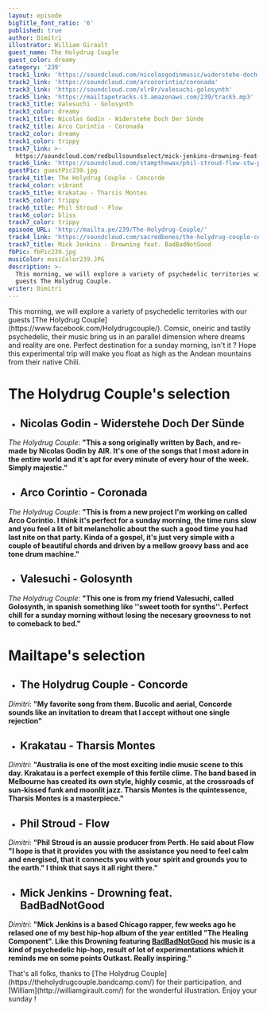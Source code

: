 ```yaml
---
layout: episode
bigTitle_font_ratio: '6'
published: true
author: Dimitri
illustrator: William Girault
guest_name: The Holydrug Couple
guest_color: dreamy
category: '239'
track1_link: 'https://soundcloud.com/nicolasgodinmusic/widerstehe-doch-der-sunde'
track2_link: 'https://soundcloud.com/arcocorintio/coronada'
track3_link: 'https://soundcloud.com/xlr8r/valesuchi-golosynth'
track5_link: 'https://mailtapetracks.s3.amazonaws.com/239/track5.mp3'
track3_title: Valesuchi - Golosynth
track3_color: dreamy
track1_title: Nicolas Godin - Widerstehe Doch Der Sünde
track2_title: Arco Corintio - Coronada
track2_color: dreamy
track1_color: trippy
track7_link: >-
  https://soundcloud.com/redbullsoundselect/mick-jenkins-drowning-feat-badbadnotgood
track6_link: 'https://soundcloud.com/stampthewax/phil-stroud-flow-stw-premiere'
guestPic: guestPic239.jpg
track4_title: The Holydrug Couple - Concorde
track4_color: vibrant
track5_title: Krakatau - Tharsis Montes
track5_color: trippy
track6_title: Phil Stroud - Flow
track6_color: bliss
track7_color: trippy
episode_URL: 'http://mailta.pe/239/The-Holydrug-Couple/'
track4_link: 'https://soundcloud.com/sacredbones/the-holydrug-couple-concorde'
track7_title: Mick Jenkins - Drowning feat. BadBadNotGood
fbPic: fbPic239.jpg
musiColor: musiColor239.JPG
description: >-
  This morning, we will explore a variety of psychedelic territories with our
  guests The Holydrug Couple.
writer: Dimitri
---
```

<p id="introduction">This morning, we will explore a variety of psychedelic territories with our guests [The Holydrug Couple](https://www.facebook.com/Holydrugcouple/). Comsic, oneiric and tastily psychedelic, their music bring us in an parallel dimension where dreams and reality are one. Perfect destination for a sunday morning, isn't it ? Hope this experimental trip will make you float as high as the Andean mountains from their native Chili.</p>


# **The Holydrug Couple's selection**

+ ## Nicolas Godin - Widerstehe Doch Der Sünde
_The Holydrug Couple_: **"**This a song originally written by Bach, and re-made by Nicolas Godin by AIR. It's one of the songs that I most adore in the entire world and it's apt for every minute of every hour of the week. Simply majestic.**"**

+ ## Arco Corintio - Coronada
_The Holydrug Couple_: **"**This is from a new project I'm working on called Arco Corintio. I think it's perfect for a sunday morning, the time runs slow and you feel a lit of bit melancholic about the such a good time you had last nite on that party. Kinda of a gospel, it's just very simple with a couple of beautiful chords and driven by a mellow groovy bass and ace tone drum machine.**"**

+ ## Valesuchi - Golosynth
_The Holydrug Couple_: **"**This one is from my friend Valesuchi, called Golosynth, in spanish something like ''sweet tooth for synths''. Perfect chill for a sunday morning without losing the necesary groovness to not to comeback to bed.**"**

# **Mailtape's selection**

+ ## The Holydrug Couple - Concorde
_Dimitri_: **"**My favorite song from them. Bucolic and aerial, Concorde sounds like an invitation to dream that I accept without one single rejection**"**

+ ## Krakatau - Tharsis Montes
_Dimitri_: **"**Australia is one of the most exciting indie music scene to this day. Krakatau is a perfect exemple of this fertile clime. The band based in Melbourne has created its own style, highly cosmic, at the crossroads of sun-kissed funk and moonlit jazz. Tharsis Montes is the quintessence, Tharsis Montes is a masterpiece.**"**

+ ## Phil Stroud - Flow
_Dimitri_: **"**Phil Stroud is an aussie producer from Perth. He said about Flow "I hope is that it provides you with the assistance you need to feel calm and energised, that it connects you with your spirit and grounds you to the earth." I think that says it all right there.**"**

+ ## Mick Jenkins - Drowning feat. BadBadNotGood
_Dimitri_: **"**Mick Jenkins is a based Chicago rapper, few weeks ago he relased one of my best hip-hop album of the year entitled "The Healing Component". Like this Drowning featuring [BadBadNotGood](http://mailta.pe/110/BBNG/) his music is a kind of psychedelic hip-hop, result of lot of experimentations which it reminds me on some points Outkast. Really inspiring.**"**

<p id="outroduction">That's all folks, thanks to [The Holydrug Couple](https://theholydrugcouple.bandcamp.com/) for their participation, and [William](http://williamgirault.com/) for the wonderful illustration. Enjoy your sunday !</p>
